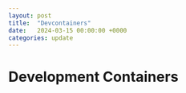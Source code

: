 ```yaml
---
layout: post
title:  "Devcontainers"
date:   2024-03-15 00:00:00 +0000
categories: update
---
```

# Development Containers
